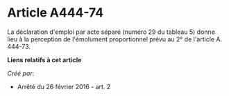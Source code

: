 # Article A444-74

La déclaration d'emploi par acte séparé (numéro 29 du tableau 5) donne lieu à la perception de l'émolument proportionnel
prévu au 2° de l'article A. 444-73.

**Liens relatifs à cet article**

_Créé par_:

  - Arrêté du 26 février 2016 - art. 2
